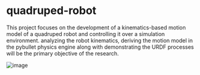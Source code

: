 # quadruped-robot
This project focuses on the development of a kinematics-based motion model of a quadruped robot and controlling it over a simulation environment. analyzing the robot kinematics, deriving the motion model in the pybullet physics engine along with demonstrating the URDF processes will be the primary objective of the research.

![image](https://github.com/user-attachments/assets/2f269fa9-5eae-498e-b592-18a60a0a1361)
